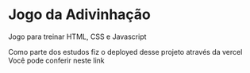 # Jogo da Adivinhação
Jogo para treinar HTML, CSS e Javascript

Como parte dos estudos fiz o deployed desse projeto através da vercel
Você pode conferir neste link
